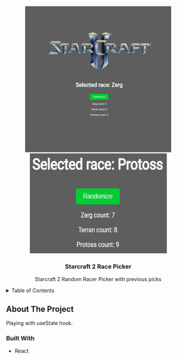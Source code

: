 <a name="readme-top"></a>
<!-- PROJECT LOGO -->
<br />
<div align="center">
    <img src="images/starcraftsplash.jpg" alt="Splash" width="400" height="399">
    <img src="images/starcraftsplash2.jpg" alt="Splash" width="375" height="273">
</div>
<div align="center">
<h3 align="center">Starcraft 2 Race Picker</h3>
  <p align="center">
    Starcraft 2 Random Racer Picker with previous picks
    <br />
  </p>
</div>



<!-- TABLE OF CONTENTS -->
<details>
  <summary>Table of Contents</summary>
  <ol>
    <li>
      <a href="#about-the-project">About The Project</a>
      <ul>
        <li><a href="#built-with">Built With</a></li>
      </ul>
    </li>
  </ol>
</details>



<!-- ABOUT THE PROJECT -->
## About The Project
Playing with useState hook.

### Built With

* React
